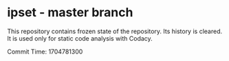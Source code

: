 # ipset - master branch

This repository contains frozen state of the repository.
Its history is cleared. It is used only for static code
analysis with Codacy.

Commit Time: 1704781300